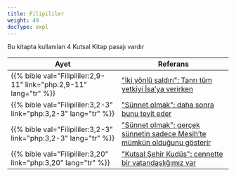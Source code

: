 ```yaml
---
title: Filipililer
weight: 49
docType: expl
---
```


Bu kitapta kullanılan 4 Kutsal Kitap pasajı vardır

| Ayet | Referans |
|-------|-----------|
| {{% bible val="Filipililer:2,9-11" link="php:2,9-11" lang="tr" %}} | ["İki yönlü saldırı": Tanrı tüm yetkiyi İsa’ya verirken](/expl/../expl/content/beasts/the-nature-of-the-beast-in-the-book-of-revelation#6999) |
| {{% bible val="Filipililer:3,2-3" link="php:3,2-3" lang="tr" %}} | ["Sünnet olmak": daha sonra bunu teyit eder](/expl/../expl/background/israel/the-church-is-part-of-israel#ac71) |
| {{% bible val="Filipililer:3,2-3" link="php:3,2-3" lang="tr" %}} | ["Sünnet olmak": gerçek sünnetin sadece Mesih’te mümkün olduğunu gösterir](/expl/../expl/background/israel/the-church-is-part-of-israel#ac71) |
| {{% bible val="Filipililer:3,20" link="php:3,20" lang="tr" %}} | ["Kutsal Şehir Kudüs": cennette bir vatandaşlığımız var](/expl/../expl/content/paradise/the-new-jerusalem#2a00) |
